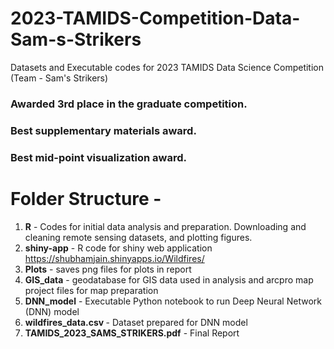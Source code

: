 # 2023-TAMIDS-Competition-Data-Sam-s-Strikers
Datasets and Executable codes for 2023 TAMIDS Data Science Competition (Team - Sam's Strikers) 

### Awarded 3rd place in the graduate competition.
### Best supplementary materials award.
### Best mid-point visualization award. 

# Folder Structure - 
1. <strong>R</strong> - Codes for initial data analysis and preparation. Downloading and cleaning remote sensing datasets, and plotting figures.
2. <strong>shiny-app</strong> - R code for shiny web application https://shubhamjain.shinyapps.io/Wildfires/ 
3. <strong>Plots</strong> - saves png files for plots in report 
4. <strong>GIS_data</strong> - geodatabase for GIS data used in analysis and arcpro map project files for map preparation 
5. <strong>DNN_model</strong> - Executable Python notebook to run Deep Neural Network (DNN) model 
6. <strong>wildfires_data.csv </strong> - Dataset prepared for DNN model
7. <strong>TAMIDS_2023_SAMS_STRIKERS.pdf</strong> - Final Report 
 
